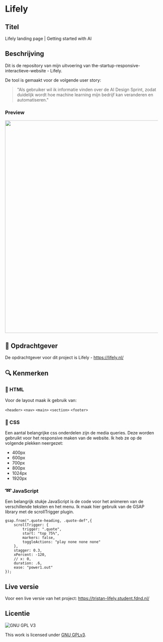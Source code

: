 # Lifely

## Titel
Lifely landing page | Getting started with AI

## Beschrijving
Dit is de repository van mijn uitvoering van the-startup-responsive-interactieve-website - Lifely.

De tool is gemaakt voor de volgende user story: 
> "Als gebruiker wil ik informatie vinden over de AI Design Sprint, zodat duidelijk wordt hoe machine learning mijn bedrijf kan veranderen en automatiseren."

### Preview
<img src="https://user-images.githubusercontent.com/43402897/213940604-5526c51b-fe3c-436f-a67e-4fff1e3ee0dc.gif" width=700>

## 🧍‍ Opdrachtgever
De opdrachtgever voor dit project is Lifely - https://lifely.nl/

## :mag: Kenmerken

### :page_facing_up: HTML

Voor de layout maak ik gebruik van: 

  `<header>`
  `<nav>`
  `<main>`
  `<section>`
  `<footer>`
  
### :art: CSS

Een aantal belangrijke css onderdelen zijn de media queries. Deze worden gebruikt voor het responsive maken van de website.
Ik heb ze op de volgende plekken neergezet:

* 400px
* 600px
* 700px
* 800px
* 1024px
* 1920px

### :loop: JavaScript

Een belangrijk stukje JavaScript is de code voor het animeren van de verschillende teksten en het menu. Ik maak hier gebruik van de GSAP library met de scrollTrigger plugin.

```
gsap.from(".quote-heading, .quote-def",{
    scrollTrigger: {
        trigger: ".quote",
        start: "top 75%",
        markers: false,
        toggleActions: "play none none none"
    },
    stagger: 0.3,
    xPercent: -120,
    // x: 0,
    duration: .6,
    ease: "power1.out"
});
```



## Live versie
Voor een live versie van het project: https://tristan-lifely.student.fdnd.nl/

## Licentie

![GNU GPL V3](https://www.gnu.org/graphics/gplv3-127x51.png)

This work is licensed under [GNU GPLv3](./LICENSE).
